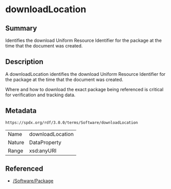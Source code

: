 <!-- Automatically generated by spec-parser v2.1.0 on 2024-06-17T10:36:57.838737+00:00 -->
<!-- SPDX-License-Identifier: Community-Spec-1.0 -->

# downloadLocation

## Summary

Identifies the download Uniform Resource Identifier for the package at the time
that the document was created.


## Description

A downloadLocation identifies the download Uniform Resource Identifier
for the package at the time that the document was created.

Where and how to download the exact package being referenced
is critical for verification and tracking data.


## Metadata

`https://spdx.org/rdf/3.0.0/terms/Software/downloadLocation`


| | |
|---|---|
| Name | downloadLocation |
| Nature | DataProperty |
| Range | xsd:anyURI |




## Referenced

- [/Software/Package](../../Software/Classes/Package.md)

